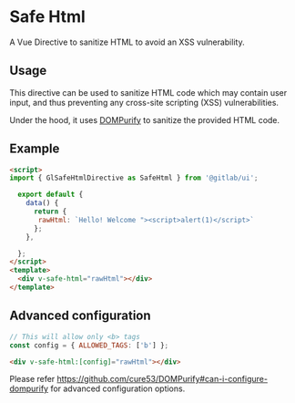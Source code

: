 # Safe Html

A Vue Directive to sanitize HTML to avoid an XSS vulnerability.

<!-- STORY -->

## Usage

This directive can be used to sanitize HTML code which may contain user input, and thus preventing any cross-site scripting (XSS) vulnerabilities.

Under the hood, it uses [DOMPurify](https://github.com/cure53/DOMPurify) to sanitize the provided HTML code.

## Example

```html
<script>
import { GlSafeHtmlDirective as SafeHtml } from '@gitlab/ui';

  export default {
    data() {
      return {
       rawHtml: `Hello! Welcome "><script>alert(1)</script>`
      };
    },

  };
</script>
<template>
  <div v-safe-html="rawHtml"></div>
</template>
```

## Advanced configuration

```js
// This will allow only <b> tags
const config = { ALLOWED_TAGS: ['b'] };
```

```html
<div v-safe-html:[config]="rawHtml"></div>
```

Please refer https://github.com/cure53/DOMPurify#can-i-configure-dompurify for advanced configuration options.

<br>
